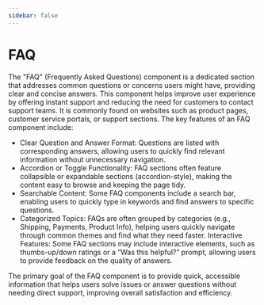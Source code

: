 ```yaml
---
sidebar: false
---
```


# FAQ

The "FAQ" (Frequently Asked Questions) component is a dedicated section that addresses common questions or concerns users might have, providing clear and concise answers. This component helps improve user experience by offering instant support and reducing the need for customers to contact support teams. It is commonly found on websites such as product pages, customer service portals, or support sections. The key features of an FAQ component include:

- Clear Question and Answer Format: Questions are listed with corresponding answers, allowing users to quickly find relevant information without unnecessary navigation.
- Accordion or Toggle Functionality: FAQ sections often feature collapsible or expandable sections (accordion-style), making the content easy to browse and keeping the page tidy.
- Searchable Content: Some FAQ components include a search bar, enabling users to quickly type in keywords and find answers to specific questions.
- Categorized Topics: FAQs are often grouped by categories (e.g., Shipping, Payments, Product Info), helping users quickly navigate through common themes and find what they need faster.
  Interactive Features: Some FAQ sections may include interactive elements, such as thumbs-up/down ratings or a “Was this helpful?” prompt, allowing users to provide feedback on the quality of answers.

The primary goal of the FAQ component is to provide quick, accessible information that helps users solve issues or answer questions without needing direct support, improving overall satisfaction and efficiency.
